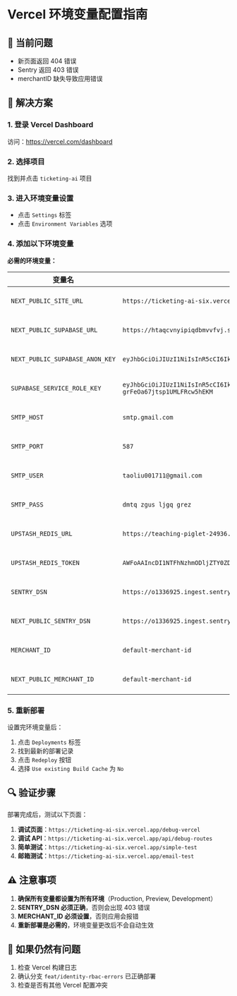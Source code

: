# Vercel 环境变量配置指南

## 🚨 当前问题
- 新页面返回 404 错误
- Sentry 返回 403 错误
- merchantID 缺失导致应用错误

## 🔧 解决方案

### 1. 登录 Vercel Dashboard
访问：https://vercel.com/dashboard

### 2. 选择项目
找到并点击 `ticketing-ai` 项目

### 3. 进入环境变量设置
- 点击 `Settings` 标签
- 点击 `Environment Variables` 选项

### 4. 添加以下环境变量

**必需的环境变量：**

| 变量名 | 值 | 环境 |
|--------|-----|------|
| `NEXT_PUBLIC_SITE_URL` | `https://ticketing-ai-six.vercel.app` | Production, Preview, Development |
| `NEXT_PUBLIC_SUPABASE_URL` | `https://htaqcvnyipiqdbmvvfvj.supabase.co` | Production, Preview, Development |
| `NEXT_PUBLIC_SUPABASE_ANON_KEY` | `eyJhbGciOiJIUzI1NiIsInR5cCI6IkpXVCJ9.eyJpc3MiOiJzdXBhYmFzZSIsInJlZiI6Imh0YXFjdm55aXBpcWRibXZ2ZnZqIiwicm9sZSI6ImFub24iLCJpYXQiOjE3NjEwNzYwOTgsImV4cCI6MjA3NjY1MjA5OH0.5fPm5K_41wc9XZhzqaVupMlD9EEo4wwjaguQkCRKw` | Production, Preview, Development |
| `SUPABASE_SERVICE_ROLE_KEY` | `eyJhbGciOiJIUzI1NiIsInR5cCI6IkpXVCJ9.eyJpc3MiOiJzdXBhYmFzZSIsInJlZiI6Imh0YXFjdm55aXBpcWRibXZ2ZnZqIiwicm9sZSI6InNlcnZpY2Vfcm9sZSIsImlhdCI6MTc2MTA3NjA5OCwiZXhwIjoyMDc2NjUyMDk4fQ.84ZGW8t9veGNDJwvy-grFeOa67jtsp1UMLFRcw5hEKM` | Production, Preview, Development |
| `SMTP_HOST` | `smtp.gmail.com` | Production, Preview, Development |
| `SMTP_PORT` | `587` | Production, Preview, Development |
| `SMTP_USER` | `taoliu001711@gmail.com` | Production, Preview, Development |
| `SMTP_PASS` | `dmtq zgus ljgq grez` | Production, Preview, Development |
| `UPSTASH_REDIS_URL` | `https://teaching-piglet-24936.upstash.io` | Production, Preview, Development |
| `UPSTASH_REDIS_TOKEN` | `AWFoAAIncDI1NTFhNzhmODljZTY0ZDk0YmU0YzNiY2EwZDMyYjY3ZHAyMjQ5MzY` | Production, Preview, Development |
| `SENTRY_DSN` | `https://o1336925.ingest.sentry.io/6606312` | Production, Preview, Development |
| `NEXT_PUBLIC_SENTRY_DSN` | `https://o1336925.ingest.sentry.io/6606312` | Production, Preview, Development |
| `MERCHANT_ID` | `default-merchant-id` | Production, Preview, Development |
| `NEXT_PUBLIC_MERCHANT_ID` | `default-merchant-id` | Production, Preview, Development |

### 5. 重新部署
设置完环境变量后：
1. 点击 `Deployments` 标签
2. 找到最新的部署记录
3. 点击 `Redeploy` 按钮
4. 选择 `Use existing Build Cache` 为 `No`

## 🔍 验证步骤

部署完成后，测试以下页面：

1. **调试页面**：`https://ticketing-ai-six.vercel.app/debug-vercel`
2. **调试 API**：`https://ticketing-ai-six.vercel.app/api/debug-routes`
3. **简单测试**：`https://ticketing-ai-six.vercel.app/simple-test`
4. **邮箱测试**：`https://ticketing-ai-six.vercel.app/email-test`

## ⚠️ 注意事项

1. **确保所有变量都设置为所有环境**（Production, Preview, Development）
2. **SENTRY_DSN 必须正确**，否则会出现 403 错误
3. **MERCHANT_ID 必须设置**，否则应用会报错
4. **重新部署是必需的**，环境变量更改后不会自动生效

## 🐛 如果仍然有问题

1. 检查 Vercel 构建日志
2. 确认分支 `feat/identity-rbac-errors` 已正确部署
3. 检查是否有其他 Vercel 配置冲突